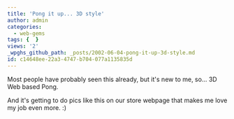 ```yaml
---
title: 'Pong it up... 3D style'
author: admin
categories:
  - web-gems
tags: {  }
views: '2'
_wpghs_github_path: _posts/2002-06-04-pong-it-up-3d-style.md
id: c14648ee-22a3-4747-b704-077a1135835d
---
```

<p>Most people have probably seen this already, but it's new to me, so... 3D Web based Pong.</p>
<p>And it's getting to do pics like this on our store webpage that makes me love my job even more. :)</p>
